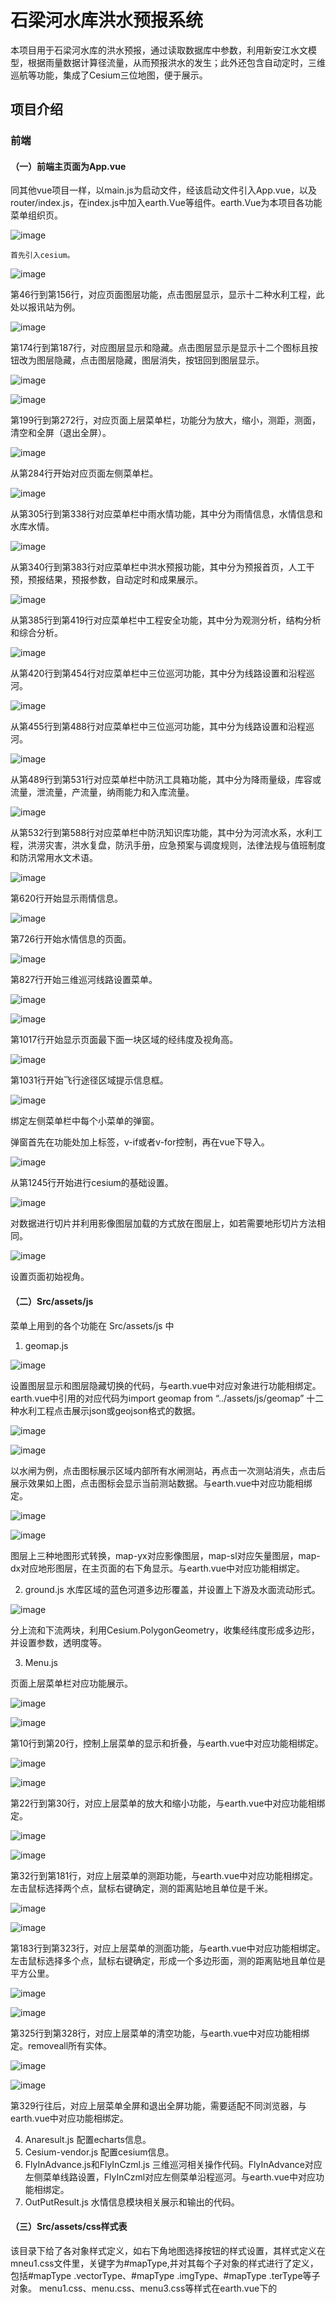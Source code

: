 # 石梁河水库洪水预报系统
本项目用于石梁河水库的洪水预报，通过读取数据库中参数，利用新安江水文模型，根据雨量数据计算径流量，从而预报洪水的发生；此外还包含自动定时，三维巡航等功能，集成了Cesium三位地图，便于展示。

## 项目介绍
### 前端
#### （一）前端主页面为App.vue
   同其他vue项目一样，以main.js为启动文件，经该启动文件引入App.vue，以及router/index.js，在index.js中加入earth.Vue等组件。earth.Vue为本项目各功能菜单组织页。
   
   ![image](https://github.com/rbdxyxk/hhu_flood/assets/97138889/73c3b03c-767a-40fd-9e51-473b7ca7e683)
   
    首先引入cesium。 
    
![image](https://github.com/rbdxyxk/hhu_flood/assets/97138889/d2b29eab-ab97-448a-a987-09363bec40d6)

第46行到第156行，对应页面图层功能，点击图层显示，显示十二种水利工程，此处以报讯站为例。

![image](https://github.com/rbdxyxk/hhu_flood/assets/97138889/a7435153-0873-4373-a75f-9ed2581b013b)

第174行到第187行，对应图层显示和隐藏。点击图层显示是显示十二个图标且按钮改为图层隐藏，点击图层隐藏，图层消失，按钮回到图层显示。

![image](https://github.com/rbdxyxk/hhu_flood/assets/97138889/af2d5da4-c621-45e5-9273-7925a34a24d9)

![image](https://github.com/rbdxyxk/hhu_flood/assets/97138889/c4333126-20bf-43cb-8df2-97cd8b18881d)


第199行到第272行，对应页面上层菜单栏，功能分为放大，缩小，测距，测面，清空和全屏（退出全屏）。

![image](https://github.com/rbdxyxk/hhu_flood/assets/97138889/6d580962-eb04-44a7-bfff-d1dc0e0d2e16)


从第284行开始对应页面左侧菜单栏。

![image](https://github.com/rbdxyxk/hhu_flood/assets/97138889/56ff2062-0aca-46c2-96ee-69668892a59b)

 
从第305行到第338行对应菜单栏中雨水情功能，其中分为雨情信息，水情信息和水库水情。

![image](https://github.com/rbdxyxk/hhu_flood/assets/97138889/c466d774-139c-49ff-b02d-bbac2ea48dbe)

从第340行到第383行对应菜单栏中洪水预报功能，其中分为预报首页，人工干预，预报结果，预报参数，自动定时和成果展示。

![image](https://github.com/rbdxyxk/hhu_flood/assets/97138889/be442dba-4b2f-4ad8-ad77-b684f38817d2)

从第385行到第419行对应菜单栏中工程安全功能，其中分为观测分析，结构分析和综合分析。

![image](https://github.com/rbdxyxk/hhu_flood/assets/97138889/f3fd2c36-4507-464a-9966-06576bb594fa)


从第420行到第454行对应菜单栏中三位巡河功能，其中分为线路设置和沿程巡河。

![image](https://github.com/rbdxyxk/hhu_flood/assets/97138889/c890e9e1-348e-462b-b1bc-549b83ca3899)

 
从第455行到第488行对应菜单栏中三位巡河功能，其中分为线路设置和沿程巡河。

![image](https://github.com/rbdxyxk/hhu_flood/assets/97138889/ed882581-1a85-476c-ac0b-3943e55fcf8d)


从第489行到第531行对应菜单栏中防汛工具箱功能，其中分为降雨量级，库容或流量，泄流量，产流量，纳雨能力和入库流量。

![image](https://github.com/rbdxyxk/hhu_flood/assets/97138889/1a8b3948-91a4-4e89-bfa5-e93f594ce735)


从第532行到第588行对应菜单栏中防汛知识库功能，其中分为河流水系，水利工程，洪涝灾害，洪水复盘，防汛手册，应急预案与调度规则，法律法规与值班制度和防汛常用水文术语。

![image](https://github.com/rbdxyxk/hhu_flood/assets/97138889/d3d553f2-825b-454c-9987-79178dcc15a9)


第620行开始显示雨情信息。

![image](https://github.com/rbdxyxk/hhu_flood/assets/97138889/b60c8131-bf53-47bc-87b0-d45a8ea2da2f)


第726行开始水情信息的页面。

![image](https://github.com/rbdxyxk/hhu_flood/assets/97138889/caf4adf2-4971-4055-b8f8-e30a329d7acb)


第827行开始三维巡河线路设置菜单。

![image](https://github.com/rbdxyxk/hhu_flood/assets/97138889/3ca46f86-d1dc-4544-80eb-1f3b71965f0b)

![image](https://github.com/rbdxyxk/hhu_flood/assets/97138889/9c2c218f-b5f2-44cf-a1d8-a7f18e2778a7)

第1017行开始显示页面最下面一块区域的经纬度及视角高。

![image](https://github.com/rbdxyxk/hhu_flood/assets/97138889/75824277-c840-4526-90bc-b70f07285e4c)

第1031行开始飞行途径区域提示信息框。

![image](https://github.com/rbdxyxk/hhu_flood/assets/97138889/b0476adb-bfba-4e8b-a27d-9d9f886fe195)

绑定左侧菜单栏中每个小菜单的弹窗。

弹窗首先在功能处加上标签，v-if或者v-for控制，再在vue下导入。

![image](https://github.com/rbdxyxk/hhu_flood/assets/97138889/68151bcf-f91d-42e6-9026-222aa7a88e07)


从第1245行开始进行cesium的基础设置。

![image](https://github.com/rbdxyxk/hhu_flood/assets/97138889/98c71dec-84c3-4e0f-b349-2a40c7bde1fd)


对数据进行切片并利用影像图层加载的方式放在图层上，如若需要地形切片方法相同。

![image](https://github.com/rbdxyxk/hhu_flood/assets/97138889/da7aa16f-9039-4cf2-9f28-461e1465d10a)

设置页面初始视角。
#### （二）Src/assets/js
菜单上用到的各个功能在 Src/assets/js 中
1.	geomap.js

 ![image](https://github.com/rbdxyxk/hhu_flood/assets/97138889/27c552fc-7239-4904-8961-f1788f65f8e8)

设置图层显示和图层隐藏切换的代码，与earth.vue中对应对象进行功能相绑定。earth.vue中引用的对应代码为import geomap from “../assets/js/geomap”
十二种水利工程点击展示json或geojson格式的数据。

![image](https://github.com/rbdxyxk/hhu_flood/assets/97138889/08a1b1ff-ac71-4317-8edc-729b5ff2a1ae)

![image](https://github.com/rbdxyxk/hhu_flood/assets/97138889/dcfa9130-66e6-4cfb-a153-6ba06ea82216)

 以水闸为例，点击图标展示区域内部所有水闸测站，再点击一次测站消失，点击后展示效果如上图，点击图标会显示当前测站数据。与earth.vue中对应功能相绑定。

![image](https://github.com/rbdxyxk/hhu_flood/assets/97138889/5d4c39e8-a4ad-4dae-9db6-75dc09735e09)

![image](https://github.com/rbdxyxk/hhu_flood/assets/97138889/8de29b4c-dafd-42b9-9ab4-168a60a681f7)

图层上三种地图形式转换，map-yx对应影像图层，map-sl对应矢量图层，map-dx对应地形图层，在主页面的右下角显示。与earth.vue中对应功能相绑定。

2.	ground.js
水库区域的蓝色河道多边形覆盖，并设置上下游及水面流动形式。

![image](https://github.com/rbdxyxk/hhu_flood/assets/97138889/1704675a-3b0a-4075-9998-8f39ed9c471f)


分上流和下流两块，利用Cesium.PolygonGeometry，收集经纬度形成多边形，并设置参数，透明度等。

3.	Menu.js

页面上层菜单栏对应功能展示。

![image](https://github.com/rbdxyxk/hhu_flood/assets/97138889/c1c8a620-7e56-4022-83da-4628d661cdd3)

![image](https://github.com/rbdxyxk/hhu_flood/assets/97138889/2b4fe077-6c29-4bfa-a95a-0814f5c1881a)

第10行到第20行，控制上层菜单的显示和折叠，与earth.vue中对应功能相绑定。

![image](https://github.com/rbdxyxk/hhu_flood/assets/97138889/c53fdedb-73eb-4f71-9565-ba3eeadb2ce7)

![image](https://github.com/rbdxyxk/hhu_flood/assets/97138889/368530a8-89a1-4a77-95af-228960bf20f3)

第22行到第30行，对应上层菜单的放大和缩小功能，与earth.vue中对应功能相绑定。

![image](https://github.com/rbdxyxk/hhu_flood/assets/97138889/ed139002-9f1a-47fe-bf19-0ef8c10c083c)

![image](https://github.com/rbdxyxk/hhu_flood/assets/97138889/a482be4d-5b28-4d8e-9c5d-1a08183426de)

第32行到第181行，对应上层菜单的测距功能，与earth.vue中对应功能相绑定。左击鼠标选择两个点，鼠标右键确定，测的距离贴地且单位是千米。

![image](https://github.com/rbdxyxk/hhu_flood/assets/97138889/217638b6-50a3-4c68-ae22-f1ca63197272)

![image](https://github.com/rbdxyxk/hhu_flood/assets/97138889/a98b1800-0785-4862-9740-bf97ca2c8fc0)

第183行到第323行，对应上层菜单的测面功能，与earth.vue中对应功能相绑定。左击鼠标选择多个点，鼠标右键确定，形成一个多边形面，测的距离贴地且单位是平方公里。

![image](https://github.com/rbdxyxk/hhu_flood/assets/97138889/31225e6f-4c5e-4f44-8f93-e91b2b6b7a86)

![image](https://github.com/rbdxyxk/hhu_flood/assets/97138889/1bbd7b43-5766-44b1-83ee-2a9f78eeeb44)

第325行到第328行，对应上层菜单的清空功能，与earth.vue中对应功能相绑定。removeall所有实体。

![image](https://github.com/rbdxyxk/hhu_flood/assets/97138889/2103d7de-d477-4f1d-b221-43a8e586fe84)

![image](https://github.com/rbdxyxk/hhu_flood/assets/97138889/25765aa0-d80a-4205-8d07-0048ffa6f62f)

第329行往后，对应上层菜单全屏和退出全屏功能，需要适配不同浏览器，与earth.vue中对应功能相绑定。

4.	Anaresult.js
配置echarts信息。
5.	Cesium-vendor.js
配置cesium信息。
6.	FlyInAdvance.js和FlyInCzml.js
三维巡河相关操作代码。FlyInAdvance对应左侧菜单线路设置，FlyInCzml对应左侧菜单沿程巡河。与earth.vue中对应功能相绑定。
7.	OutPutResult.js
水情信息模块相关展示和输出的代码。

#### （三）Src/assets/css样式表
该目录下给了各对象样式定义，如右下角地图选择按钮的样式设置，其样式定义在mneu1.css文件里，关键字为#mapType,并对其每个子对象的样式进行了定义，包括#mapType .vectorType、#mapType .imgType、#mapType .terType等子对象。
menu1.css、menu.css、menu3.css等样式在earth.vue下的<script> import进行了导入，应用earth.vue的各层、各容器、各对象等。

 ![image](https://github.com/rbdxyxk/hhu_flood/assets/97138889/2504c368-0835-4fc8-b2b7-42876fecb117)

图 mapType对应的样式
#### （四）Src/components
1.	FLoodPreventionKit/echarts/riverinfoechart
echart图表代码，可自行编写echart结构。
2.	FLoodPreventionKit/RainDataShow.vue
雨量信息图表展示方法。
3.	FLoodPreventionKit/RainStChooser.vue
水库和雨量站关系echart展示选择方法，对应在雨水情表单中。
4.	waterInfoTable/RiverInfoTable.vue
    对应以雨水情界面为例，显示在弹窗的右侧，可以展示图表数据或折线数据。
5.	waterInfoTable/RiverInfoTable2.vue
和上页面效果相同，还未修改，显示在弹窗的右侧，拟展示文字格式。
6.	chooser.vue
![image](https://github.com/rbdxyxk/hhu_flood/assets/97138889/3c31a181-f7c2-4199-a5aa-49c51fc8a6c0)
以溃坝分析举例，提供提交和新增项目的选择。
7.	emergencyplan.vue
![image](https://github.com/rbdxyxk/hhu_flood/assets/97138889/df9472ae-de8b-40f9-b383-a32d9c5489af)
对应防汛知识库中的应急预案与调度规则。
![image](https://github.com/rbdxyxk/hhu_flood/assets/97138889/39e4f662-67af-4801-8825-f4569ee7a19a)
通过closechooser 来和earth.vue中的页面绑定。绑定为如下顺序：
![image](https://github.com/rbdxyxk/hhu_flood/assets/97138889/b12ed139-ce40-4162-a4fc-c56c1f8660d9)
先在earth中为指定区域绑定页面，设置为true。
![image](https://github.com/rbdxyxk/hhu_flood/assets/97138889/b6150c79-15b5-48cb-8cb8-aacac7c0dc2e)
设置绑定的参数，点击控制显隐。
![image](https://github.com/rbdxyxk/hhu_flood/assets/97138889/62293b0c-6208-4232-8fcd-4b424a4f228d)
导入。
![image](https://github.com/rbdxyxk/hhu_flood/assets/97138889/4ff10069-6d9f-4582-8c17-41a77c7324ca)
设置完毕。
 ![image](https://github.com/rbdxyxk/hhu_flood/assets/97138889/59114f75-f629-416b-b54a-673f0cdebca5)
页面上的关闭以及放大缩小等控制操作。
8.	floodfang.vue
   ![image](https://github.com/rbdxyxk/hhu_flood/assets/97138889/622eb7d6-c49e-4024-8461-ff4d1e6d8d38)
对应防汛知识库中的防汛手册。页面上操作与其他防汛知识库页面相同，以7为例。
9.	floodfu.vue
![image](https://github.com/rbdxyxk/hhu_flood/assets/97138889/0d9ea848-3480-4171-8d85-c2b4d68fd41b)
对应防汛知识库中的洪水复盘。页面上操作与其他防汛知识库页面相同，以7为例。
10.	Floods.vue
![image](https://github.com/rbdxyxk/hhu_flood/assets/97138889/4504eb2f-bf1a-462d-bcf9-e89933a75f49)
对应防汛知识库中的洪涝灾害。页面上操作与其他防汛知识库页面相同，以7为例。
11.	Hydterms.vue
![image](https://github.com/rbdxyxk/hhu_flood/assets/97138889/233458f7-31e3-4000-b551-4b3933b6449e)
对应防汛知识库中的防汛常用水文术语。页面上操作与其他防汛知识库页面相同，以7为例。
12.	Laws.vue
![image](https://github.com/rbdxyxk/hhu_flood/assets/97138889/007b200e-71e8-4741-931f-3117acf97e22)
对应防汛知识库中的法律法规与值班制度。页面上操作与其他防汛知识库页面相同，以7为例。
13.	rainwater.vue
![image](https://github.com/rbdxyxk/hhu_flood/assets/97138889/ac74b922-d9de-48d7-8507-4c0151616381)
对应防汛知识库中的河流水系。页面上操作与其他防汛知识库页面相同，以7为例。
14.	waterku.vue
![image](https://github.com/rbdxyxk/hhu_flood/assets/97138889/dbb39595-d5e2-4ff1-b539-964003308a0f)
对应防汛知识库中的水利工程。页面上操作与其他防汛知识库页面相同，以7为例。
15.	parameters.vue
![image](https://github.com/rbdxyxk/hhu_flood/assets/97138889/1be0d77f-8ee8-40a9-a0d0-13bf3790c963)
控制溃坝分析里面的四个小窗口，绑定好Controlparameters.vue，Formatparameters.vue，Processparameters.vue，Timeparameters.vue四个页面。
![image](https://github.com/rbdxyxk/hhu_flood/assets/97138889/d71d3ee9-e849-4089-aee5-e5ed942edd7c)
16.	Controlparameters.vue
 ![image](https://github.com/rbdxyxk/hhu_flood/assets/97138889/3ff14ffd-ffa1-46ca-ae1e-c29a9467af1b)
对应溃坝分析里控制参数窗口，其中各个数值。
17.	Formatparameters.vue
 ![image](https://github.com/rbdxyxk/hhu_flood/assets/97138889/2210e3a6-6ae9-41eb-821a-96c262758ea1)
对应溃坝分析里公式及数据格式参数窗口，其中各个数值。
18.	Processparameters.vue
![image](https://github.com/rbdxyxk/hhu_flood/assets/97138889/75db5d5e-30a2-4b8f-a269-166d485d6ce4)
对应溃坝分析里过程线参数窗口，其中各个数值。
19.	Timeparameters.vue 
对应溃坝分析里时间及阈值参数窗口，其中各个数值。
![image](https://github.com/rbdxyxk/hhu_flood/assets/97138889/9ef63bdc-c1ee-4829-b8f5-bcc3b476e017)
20.	RainInfo.vue
![image](https://github.com/rbdxyxk/hhu_flood/assets/97138889/4b68c7ca-7954-4714-8e5c-17bdb0988553)
![image](https://github.com/rbdxyxk/hhu_flood/assets/97138889/68e4ce32-0c32-4780-b7c1-f393b9a9c0fd)
在earth.vue上绑定好，对应左侧菜单雨水情中的雨情信息。
选择雨情测站有对应的水库测站。选择起始时间和终止时间，点击查询可以看到图。下面划分了一个区域用echart表示雨量和库上水位及库下水位。可以单独点击雨量和库上水位及库下水位控制数据显隐，展示方式为折线和柱状图。可以导出也可以关闭页面。右上角按钮也可以全屏或者关闭页面。
![image](https://github.com/rbdxyxk/hhu_flood/assets/97138889/d8d5a53b-c73a-4248-96f8-7ea6fe301a5a)
控制页面窗口的移动，按住左键可拖动窗口，松开后无法拖动。
21.	RiverInfo.vue
![image](https://github.com/rbdxyxk/hhu_flood/assets/97138889/30ed01d6-36fc-4c0d-81d2-d150ffe5cbe4)
选择测站，选择起始时间和终止时间，点击查询可以看到图。下面划分了一个区域用echart表示测试站的数据，有流量和水位的对应信息。可以单独点击流量或者水位控制数据显隐，展示方式为折线和柱状图。可以导出也可以关闭页面。右上角按钮也可以全屏或者关闭页面。其余功能与20相似。
22.	RsvrInfo.vue
![image](https://github.com/rbdxyxk/hhu_flood/assets/97138889/8ca3ccd2-ac3e-4fb2-8cdd-ef8d06d09708)
选择测站，选择起始时间和终止时间，点击查询可以看到图。下面划分了一个区域用echart表示测试站的数据，有库上水位，入库流量，蓄水量，库下水位和出库流量的对应信息。可以单独点击库上水位，入库流量，蓄水量，库下水位和出库流量控制数据显隐，展示方式为折线和柱状图。可以导出也可以关闭页面。右上角按钮也可以全屏或者关闭页面。其余功能与20相似。
#### （五）Static
1.	image_tiles
![image](https://github.com/rbdxyxk/hhu_flood/assets/97138889/1096d868-9925-41ee-a1b6-d9940f189258)
利用cesiumlab处理的切片数据。可以看到地形的起伏，配置方式和加载形式见cesium的viewer.scene.imageryLayers.addImageryProvider。
2.	Images
所有图片数据。
3.	sajiawan
处理好的json和geojson数据文件，以及区域案例的shp等格式数据。
   
#### （六）idea开发环境配置说明
![image](https://github.com/rbdxyxk/hhu_flood/assets/97138889/bf72bf8f-9057-40b3-b002-13066811a105)
前端页面需要node.js并使用webpack方式打包；从gitte仓库中下载Floodforecast项目，安装配置
运行的端口、IP，起始页（或启动文件调用过程），见package.json，使用本地主机IP访问语句为host 0.0.0.0；访问端口设置于文件config\index.js
在idea启动方式：在控制台（terminal）执行命令npm run dev

#### （七）系统环境配置
java8,mysql8及以上
使用springboot框架，前端使用vue结合js和css，后端数据端使用mybatis-plus。

### 后端
#### （一）src/main/java/cn.hhu/Bean
bean包就是专门放置属性类的，比如说你在数据库中创建了一个表，那么你可以把这个表的各个字段，分别定义成属性放置在一个类里，并写明setter和getter方法和构造器等。
![image](https://github.com/rbdxyxk/hhu_flood/assets/97138889/7836ea3c-3495-4e63-a150-0a3320dede0b)
Bean下都是需要的实体类，有些类与数据库中一一对应。

#### （二）src/main/java/cn.hhu/config
放置配置信息。
Config文件是通过各种程序使用的通用配置文件。它包含的设置和配置信息以及不同的程序可以以不同的格式存储这些数据。

#### （三）src/main/java/cn.hhu/control
控制层负责接收参数，调用相关业务层，封装数据，把用户提交来的请求通过对URL的匹配，分配个不同的接收器，再进行处理，然后向用户返回结果。
#### 1.CA_PDController
与ca_pdService相呼应，对ca_pd里的数据进行处理。

```java
@Controller
@RequestMapping("/CAPD")

public class CA_PDController {
    @Autowired
    CA_PDService ca_pdService;

    @RequestMapping("getAll")
    @ResponseBody
    public List<CA_PD> getAll(){
       return ca_pdService.getAll();
    }
}
```

getAll对应chooser.vue中，获取所有测站。引入axios，通过get方法获取数据。

```js
 mounted: function () {

        this.axios.get("http://localhost:8083/CAPD/getAll").then(
          response=>{
            // console.log(this.props)

            this.selectData=response.data;
          }
        );
      },
```



 #### 2. ContrlParametersController

```java
@Controller
@RequestMapping("/parameters")
public class ContrlParametersController {

    @Autowired
    ControlParamterService cps;
    @PostMapping("addAll")
    @ResponseBody
    public String addAll(@RequestBody String s) {
        try {
            cps.insertAllParameters(s);
        }catch (Exception e){
            e.printStackTrace();
        }
        return "true";

    }
    @GetMapping("CAPD/{ID}")
    @ResponseBody
    public String selectAllById(@PathVariable("ID") Integer ID){
        return cps.getAllParameterById(ID);
    }
}

```

addAll对应parameters.vue中addall，添加所有测站。

```js
   this.axios.post("http://localhost:8083/parameters/addAll",data).then(
          response=>{
            console.log(response.data);
            this.$emit('changeParameters',false);
          }
        );
```

CAPD/{ID}对应parameters.vue中CAPD+id，根据测站id选择测站。

```js
    this.axios.get("http://localhost:8083/parameters/CAPD/"+ID).then(
          response=>{
            console.log(response.data);
            ///alert()
            this.$refs.ControlParameters.setData(response.data.ControlParameters);
            this.$refs.ProcessParameters.setData(response.data.checked,response.data.cd_pline);
          }
        );
```



#### 3.getDataLineController

实现过程线数据展示。

```JAVA
@RestController
@RequestMapping("line")
public class getDataLineController {
    private static final Log log = LogFactory.getLog(getDataLineController.class);

    @Autowired
    ShowOutputService showOutputService;

    @RequestMapping("data2")
    //获取数据
    public List<Output> getData2(@RequestParam int TimeInterval,
                           @RequestParam String positions,
                           @RequestParam double startX,
                           @RequestParam double startY,
                           @RequestParam double endX,
                           @RequestParam double endY){
        List<Output> outputs = showOutputService.getOutputs(0, TimeInterval, positions, startX, startY, endX, endY,100,18);
        log.warn(outputs);
        return outputs;
    }

    @GetMapping("getMaxInterval")
    public Integer getMaxInterval(){
        return showOutputService.getMaxInterval(0);

    }

    @PostMapping("oneOutput")
    public Output oneOutput(@RequestParam int TimeInterval,
                          @RequestParam String positions,
                          @RequestParam double x,
                          @RequestParam double y){
        return showOutputService.getOutputByLongitudeAndLatitude(TimeInterval,positions, x ,  y);

    }
}
```



### 4.CruiseController



### 5.RainInfoController

```JAVA
@Controller
public class RainInfoController {
    @Autowired
    ST_PPTN_RService st_pptn_rService;
    //获取所有新的测站
    @GetMapping("/pptn/st")
    public List<ST_STINFO_B> getAllNewRainSTNMAndSTCD(){

        return st_pptn_rService.getAllSTCDAndSTNM();
    }
    @GetMapping("/pptn/{tm}/querries")
    @ResponseBody
    public Map getAllRainInfo(@RequestParam("list") String[] list,
                              @PathVariable("tm") @DateTimeFormat(pattern = "yyyy-MM-dd HH:mm:ss") LocalDateTime startDateTime
                                 ){

        return st_pptn_rService.searchAllByStcdAndTm2Map2(list,startDateTime);
    }


}

```

对应FloodPreventionKit下面的Rainstchooser.vue页面中，pptn，获取雨量信息。

```js
//获取所有的雨量数据
getRainData(){
  this.axios.get("http://localhost:8083/pptn/"+moment(this.searchParameter.startDateTime).format('YYYY-MM-DD HH:mm:ss')+"/querries?list="+this.checked_rain_stations).then(
    response=>{
      this.openRainDataShow(response.data);
    }
  )
},
```

### 6.STTestInfoController

```JAVA
@RestController
@RequestMapping("STTest")
public class STTestInfoController {
    @Autowired
    STTestService sts;


    @GetMapping("info/{name}")
    public List<STTest> getByName(@PathVariable String name){
        return sts.getInfosByName(name);
    }
}
```

对应raininfo.vue中的方法，加载数据根据测站名加载指定测站。

```js
 loadData:function(STNM) {
            this.axios.get("http://localhost:8083/STTest/info/"+STNM).then(
              response=>{
                console.log(response.data);
```



### 7.WaterInfoController

```java
@Controller
@RequestMapping("waterInfo")
public class WaterInfoController {
    @Autowired
    STRiverRService STRRS;
    @Autowired
    ST_PPTN_RService st_pptn_rService;
    @Autowired
    ST_RSVR_RService st_rsvr_rService;
    //获取指定测站和时间的河道水情信息
    @ResponseBody
    @GetMapping("river/{STCD}/{startDateTime}/{endDateTime}")
    public List<ST_RIVER_R> getRiverInfo(@PathVariable String STCD,
                                         @PathVariable @DateTimeFormat(pattern = "yyyy-MM-dd HH:mm:ss") LocalDateTime startDateTime,
                                         @PathVariable @DateTimeFormat(pattern = "yyyy-MM-dd HH:mm:ss") LocalDateTime endDateTime){
        return STRRS.getDataByStcdAndDate(STCD,startDateTime,endDateTime);
    }
    //获取雨量站
    @ResponseBody
    @GetMapping("rain/ST")
    public List<ST_STINFO_B> getAllRainSTNMAndSTCD(){
        return st_pptn_rService.getAllSTCDAndSTNM();
    }
    @ResponseBody
    @GetMapping("rain/getRainInfo/{STCD}/{startDateTime}/{endDateTime}")
    public List<ST_PPTN_R> getRainInfo(@PathVariable String STCD,
                                       @PathVariable @DateTimeFormat(pattern = "yyyy-MM-dd HH:mm:ss") LocalDateTime startDateTime,
                                       @PathVariable @DateTimeFormat(pattern = "yyyy-MM-dd HH:mm:ss") LocalDateTime endDateTime){
        return st_pptn_rService.getRainInfo(STCD,startDateTime,endDateTime);
    }
    //获取所有河流测站编码
    @ResponseBody
    @GetMapping("RSVR/ST")
    public List<ST_STINFO_B> getAllRiverSTNMAndSTCD(){
        return st_rsvr_rService.getAllSTCDAndSTNM();
    }

    //水库水情
    @ResponseBody
    @GetMapping("river/ST")
    public List<ST_STINFO_B> getAllRsvrSTNMAndSTCD(){
        return STRRS.getAllSTCDAndSTNM();
    }

    @ResponseBody
    @GetMapping("RSVR/{STCD}/{startDateTime}/{endDateTime}")
    public List<ST_RSVR_R> getRSVRInfo(@PathVariable String STCD,
                                       @PathVariable @DateTimeFormat(pattern = "yyyy-MM-dd HH:mm:ss") LocalDateTime startDateTime,
                                       @PathVariable @DateTimeFormat(pattern = "yyyy-MM-dd HH:mm:ss") LocalDateTime endDateTime){
        return st_rsvr_rService.getRsvrInfo(STCD,startDateTime,endDateTime);
    }

    //获取部分水库水情信息
    @ResponseBody
    @GetMapping("rain/getRainInfo/{STCD}/{STCD1}/{startDateTime}/{endDateTime}")
```

对应raininfo2中的方法，rain/st加载指定雨量测站，rsvr/st加载河流测站。

```js
methods:{
      //加载测站数据
      loadSTInfo:function(){
        this.axios.get("http://localhost:8083/waterInfo/rain/ST").then(
          response=>{
            console.log(response.data);
            this.searchParameter.options=response.data;
          }
        );
        this.axios.get("http://localhost:8083/waterInfo/RSVR/ST").then(
          response=>{
            console.log(response.data);
            this.searchParameter.rsvrOptions=response.data;
          }
        );
      },
```

对应raininfo2中的方法，rain/getRainInfo/{STCD}/{STCD1}/{startDateTime}/{endDateTime}，获取部分水库水情信息，根据测站id选择出指定测站，并设置起始时间和终止时间，加载查询到的测站信息。

```js
 loadData:function() {
        this.axios.get("http://localhost:8083/waterInfo/rain/getRainInfo/"+this.stationId
          +"/"+this.rsvrStationId
          +"/" +moment(this.searchParameter.startDateTime).format('YYYY-MM-DD HH:mm:ss')
          +"/"+moment(this.searchParameter.endDateTime).format('YYYY-MM-DD HH:mm:ss')
        ).then(
          response=>{

            let data = response.data;
            console.log(data)
            let date = [];//时间
            let Z=[];//降雨量
            let RZ=[];//库上水位

            let OTQ=[];//库下水位
```

对应riverinfo中的方法，rain/st加载指定雨量测站

```js
 methods:{
      //加载测站数据
      loadSTInfo:function() {
        this.axios.get("waterInfo/river/ST").then(
          response => {
            console.log(response.data);
            this.searchParameter.options = response.data;
          }
        );
      },
```

对应riverinfo中的方法，river/{STCD}/{startDateTime}/{endDateTime}，根据河流测站id选择出指定测站，并设置起始时间和终止时间，加载查询到的测站信息。

```js
loadData:function() {
        this.axios.get("http://localhost:8083/waterInfo/river/"+this.stationId
          +"/" +moment(this.searchParameter.startDateTime).format('YYYY-MM-DD HH:mm:ss')
          +"/"+moment(this.searchParameter.endDateTime).format('YYYY-MM-DD HH:mm:ss')
        ).then(
          response=>{
            console.log(response.data);
            let data = response.data;
            let date = [];//时间
            let Z=[];//水位
            let Q=[];//流量
```

对应riverinfo中的方法，RSVR/ST，获取所有河流测站编码。

```js
 methods:{
      loadSTInfo:function(){
        this.axios.get("http://localhost:8083/waterInfo/RSVR/ST").then(
          response=>{
            console.log(response.data);
            this.searchParameter.options=response.data;
          }
        );
      },
```

对应riverinfo中的方法，RSVR/{STCD}/{startDateTime}/{endDateTime}，根据河流测站id选择出指定测站，并设置起始时间和终止时间，加载查询到的测站信息。

```js
 loadData:function() {


        this.axios.get("http://localhost:8083/waterInfo/RSVR/"+this.stationId
          +"/" +moment(this.searchParameter.startDateTime).format('YYYY-MM-DD HH:mm:ss')
          +"/"+moment(this.searchParameter.endDateTime).format('YYYY-MM-DD HH:mm:ss')
        ).then(
          response=>{
            console.log(response.data);
            let data = response.data;
            let date = [];//时间
            let RZ=[];//库上水位
            let INQ=[];//入库流量
            let W=[];//蓄水量
            let OTQ=[];//库下水位
            let INQDR=[];//出库流量
```

对应FloodPreventionKit下面的Rainstchooser.vue页面中，rain/st，获取雨量站信息。

```js
 //加载雨量站
      loadRainStations:function(){

        this.axios.get("http://localhost:8083/waterInfo/rain/ST").then(
          response=>{
            console.log(response.data);
            this.rain_stations=response.data;

          }
        );
      },
```

对应FloodPreventionKit下面的Rainstchooser.vue页面中，RSVR/ST，获取所有河流测站编码。

```js
 //加载雨量站
      loadRainStations:function(){

        this.axios.get("http://localhost:8083/waterInfo/RSVR/ST").then(
          response=>{
            console.log(response.data);
            this.stations=response.data;

          }
        );
      },
```

对应FloodPreventionKit下面的Rainstchooser.vue页面中，根据起始时间和终止时间，查询指定时间内的雨量数据。

```js
 //获取所有的雨量数据
      getRainData(){
        this.axios.get("http://localhost:8083/RSVR/"+moment(this.searchParameter.startDateTime).format('YYYY-MM-DD HH:mm:ss')+"/"+moment(this.searchParameter.endDateTime).format('YYYY-MM-DD HH:mm:ss')+"/querries?list="+this.checked_stations).then(
          response=>{
            this.openRsvrDataShow(response.data);
          }
        )
      },
```



```js
  //加载雨量站
      loadRainStations:function(){

        this.axios.get("http://localhost:8083/waterInfo/was/ST").then(
          response=>{
            console.log(response.data);
            this.stations=response.data;

          }
        );
      },
      //获取所有的雨量数据
      getRainData(){
        this.axios.get("http://localhost:8083/was/"+moment(this.searchParameter.startDateTime).format('YYYY-MM-DD HH:mm:ss')+"/"+moment(this.searchParameter.endDateTime).format('YYYY-MM-DD HH:mm:ss')+"/querries?list="+this.checked_stations).then(
          response=>{
            this.openDataShow(response.data);
          }
        )
      },

```

#### （四）src/main/java/cn.hhu/mapper
创建dao接口的实现类，并交给业务逻辑层调用，与mapper.xml相对应。
#### （五）src/main/java/cn.hhu/repository
Repository:最顶层的接口，一个空的接口，统一所有的Repository类型，并且能够让组件扫描的时候能够自动识别。

#### （六）src/main/java/cn.hhu/service
service层负责业务逻辑，通过dao接口来增删改查数据库中多个表的数据，从而完成一个功能。该包放置业务操作类，譬如用户服务类，一般情况将该用户操作类提取一个接口，然后在service包下生成一个impl包，在impl包中才放置用户操作接口的 实现类。
#### （七）src/main/java/cn.hhu/utils
该包中放置常用的一些工具集。
#### （八）src/main/resources/mapper
1.表所对应的实体类的类名+Mapper.xml

2.一个映射文件对应一个实体实体类，对应一张表的操作

3.MyBatis映射文件用于编写SQL，访问以及操作表中的数据

4.MyBatis映射文件存放的位置在src/main/resources/mappers目录下

#### 程序启动
开发过程，前端启动可直接点击执行按钮，后端idea环境下使用nmp run dev



## windows环境下后端配置
### 1.Jdk 安装配置
推荐博客：
https://blog.csdn.net/Saturn_Mentos/article/details/122310056?ops_request_misc=%257B%2522request%255Fid%2522%253A%2522170968341916800182710688%2522%252C%2522scm%2522%253A%252220140713.130102334..%2522%257D&request_id=170968341916800182710688&biz_id=0&utm_medium=distribute.pc_search_result.none-task-blog-2~all~top_positive~default-1-122310056-null-null.142^v99^pc_search_result_base5&utm_term=jdk%E5%AE%89%E8%A3%85&spm=1018.2226.3001.4187
### 2.MySQL 安装
推荐博客:
https://blog.csdn.net/weixin_47406082/article/details/131867849?ops_request_misc=%257B%2522request%255Fid%2522%253A%2522170970449816800226534513%2522%252C%2522scm%2522%253A%252220140713.130102334..%2522%257D&request_id=170970449816800226534513&biz_id=0&utm_medium=distribute.pc_search_result.none-task-blog-2~all~top_positive~default-2-131867849-null-null.142^v99^pc_search_result_base5&utm_term=MySql%E5%AE%89%E8%A3%85%E9%85%8D%E7%BD%AE&spm=1018.2226.3001.4187
### 3.IDEA 获取
推荐博客：
https://blog.csdn.net/beixishuo/article/details/104248231?utm_source=miniapp_weixin
### 4.Maven 安装
推荐博客：
https://blog.csdn.net/m0_63684495/article/details/129046405?ops_request_misc=%257B%2522request%255Fid%2522%253A%2522170970460716800226580038%2522%252C%2522scm%2522%253A%252220140713.130102334..%2522%257D&request_id=170970460716800226580038&biz_id=0&utm_medium=distribute.pc_search_result.none-task-blog-2~all~top_positive~default-1-129046405-null-null.142^v99^pc_search_result_base5&utm_term=Maven%E5%AE%89%E8%A3%85&spm=1018.2226.3001.4187
### 5.使用Springboot 
推荐博客：
https://blog.csdn.net/weixin_42029450/article/details/111905746?ops_request_misc=%257B%2522request%255Fid%2522%253A%2522170970467116800192210767%2522%252C%2522scm%2522%253A%252220140713.130102334..%2522%257D&request_id=170970467116800192210767&biz_id=0&utm_medium=distribute.pc_search_result.none-task-blog-2~all~top_positive~default-1-111905746-null-null.142^v99^pc_search_result_base5&utm_term=Idea%E4%BD%BF%E7%94%A8Springboot&spm=1018.2226.3001.4187

## windows环境下前端配置
### 1.VUE安装以及环境配置
推荐博客:
https://blog.csdn.net/qq_45637260/article/details/121676126?ops_request_misc=&request_id=&biz_id=102&utm_term=%20VUE%E9%A1%B9%E7%9B%AE%E6%90%AD%E5%BB%BA%E5%92%8C%E7%8E%AF%E5%A2%83%E9%85%8D%E7%BD%AE&utm_medium=distribute.pc_search_result.none-task-blog-2~all~sobaiduweb~default-3-121676126.142^v99^pc_search_result_base5&spm=1018.2226.3001.4187
